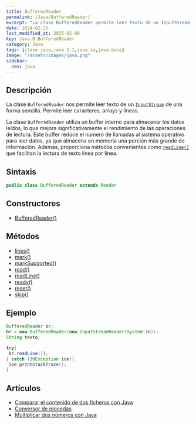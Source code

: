 ```yaml
---
title: BufferedReader
permalink: /Java/BufferedReader/
excerpt: "La clase BufferedReader permite leer texto de un InputStream de manera eficiente."
date: 2024-02-25
last_modified_at: 2025-02-09
key: Java.B.BufferedReader
category: Java
tags: [clase java,java 1.1,java.io,java.base]
image: "/assets/images/java.png"
sidebar:
  nav: java
---
```


## Descripción


La clase `BufferedReader` nos permite leer texto de un [`InputStream`](https://www.w3api.com/Java/InputStream/) de una forma sencilla. Permite leer caracteres, arrays y líneas.


La clase `BufferedReader` utiliza un buffer interno para almacenar los datos leídos, lo que mejora significativamente el rendimiento de las operaciones de lectura. Este buffer reduce el número de llamadas al sistema operativo para leer datos, ya que almacena en memoria una porción más grande de información. Además, proporciona métodos convenientes como [`readLine()`](https://www.w3api.com/Java/BufferedReader/readLine/) que facilitan la lectura de texto línea por línea.


## Sintaxis


```java
public class BufferedReader extends Reader
```


## Constructores

- [BufferedReader()](https://www.w3api.com/Java/BufferedReader/BufferedReader/)

## Métodos

- [lines()](https://www.w3api.com/Java/BufferedReader/lines/)
- [mark()](https://www.w3api.com/Java/BufferedReader/mark/)
- [markSupported()](https://www.w3api.com/Java/BufferedReader/markSupported/)
- [read()](https://www.w3api.com/Java/BufferedReader/read/)
- [readLine()](https://www.w3api.com/Java/BufferedReader/readLine/)
- [ready()](https://www.w3api.com/Java/BufferedReader/ready/)
- [reset()](https://www.w3api.com/Java/BufferedReader/reset/)
- [skip()](https://www.w3api.com/Java/BufferedReader/skip/)

## Ejemplo


```java
BufferedReader br;
br = new BufferedReader(new InputStreamReader(System.in));
String texto;

try{ 
 br.readLine());
} catch (IOException ioe){ 
 ioe.printStackTrace();
}
```


## Artículos

- [Comparar el contenido de dos ficheros con Java](http://lineadecodigo.com/Java/comparar-el-contenido-de-dos-ficheros-con-java/)
- [Conversor de monedas](http://lineadecodigo.com/Java/conversor-de-monedas/)
- [Multiplicar dos números con Java](https://lineadecodigo.com/java/multiplicar-dos-numeros-con-java/)

